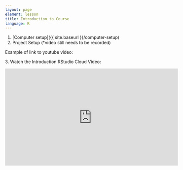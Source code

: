 ```yaml
---
layout: page
element: lesson
title: Introduction to Course
language: R
---
```


1. [Computer setup]({{ site.baseurl }}/computer-setup)
2. Project Setup (*video still needs to be recorded)

Example of link to youtube video:

3\. Watch the Introduction RStudio Cloud Video:

<iframe title="Introduction RStudio Cloud Video" width="560" height="315" src="https://www.youtube-nocookie.com/embed/5eJ5sdKKi9c" frameborder="0" allow="accelerometer; autoplay; encrypted-media; gyroscope; picture-in-picture" allowfullscreen></iframe>
